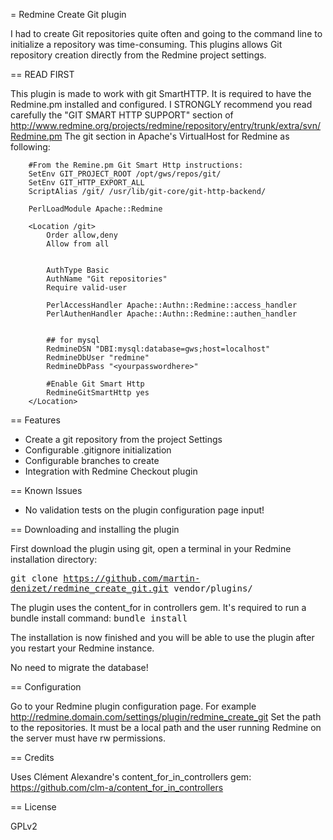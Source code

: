 = Redmine Create Git plugin

I had to create Git repositories quite often and going to the command line to initialize a repository was time-consuming.
This plugins allows Git repository creation directly from the Redmine project settings.

== READ FIRST

This plugin is made to work with git SmartHTTP. It is required to have the Redmine.pm installed and configured.
I STRONGLY recommend you read carefully the "GIT SMART HTTP SUPPORT" section of http://www.redmine.org/projects/redmine/repository/entry/trunk/extra/svn/Redmine.pm
The git section in Apache's VirtualHost for Redmine as following:
```
    #From the Remine.pm Git Smart Http instructions:
    SetEnv GIT_PROJECT_ROOT /opt/gws/repos/git/
    SetEnv GIT_HTTP_EXPORT_ALL
    ScriptAlias /git/ /usr/lib/git-core/git-http-backend/

    PerlLoadModule Apache::Redmine

    <Location /git>
        Order allow,deny
        Allow from all


        AuthType Basic
        AuthName "Git repositories"
        Require valid-user

        PerlAccessHandler Apache::Authn::Redmine::access_handler
        PerlAuthenHandler Apache::Authn::Redmine::authen_handler


        ## for mysql
        RedmineDSN "DBI:mysql:database=gws;host=localhost"
        RedmineDbUser "redmine"
        RedmineDbPass "<yourpasswordhere>"

        #Enable Git Smart Http
        RedmineGitSmartHttp yes
    </Location>
```

== Features

* Create a git repository from the project Settings
* Configurable .gitignore initialization
* Configurable branches to create
* Integration with Redmine Checkout plugin

== Known Issues

* No validation tests on the plugin configuration page input!

== Downloading and installing the plugin

First download the plugin using git, open a terminal in your Redmine installation directory:

<tt>git clone https://github.com/martin-denizet/redmine_create_git.git vendor/plugins/</tt>

The plugin uses the content_for in controllers gem. It's required to run a bundle install command:
<tt>bundle install</tt>

The installation is now finished and you will be able to use the plugin after you restart your Redmine instance.

No need to migrate the database!

== Configuration

Go to your Redmine plugin configuration page. For example http://redmine.domain.com/settings/plugin/redmine_create_git
Set the path to the repositories. It must be a local path and the user running Redmine on the server must have rw permissions.

== Credits

Uses Clément Alexandre's content_for_in_controllers gem: https://github.com/clm-a/content_for_in_controllers

== License

GPLv2

